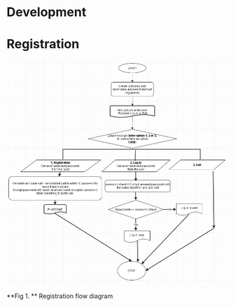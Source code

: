 Development 
============

# Registration

![Registration flow diagram](Login.jpg)

**Fig 1. ** Registration flow diagram
